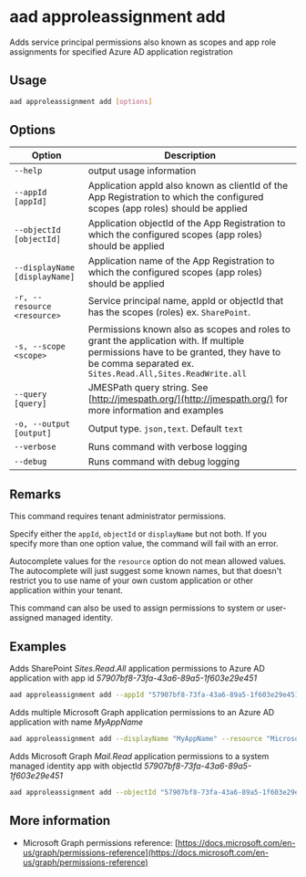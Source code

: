 # aad approleassignment add

Adds service principal permissions also known as scopes and app role assignments for specified Azure AD application registration

## Usage

```sh
aad approleassignment add [options]
```

## Options

Option|Description
------|-----------
`--help`|output usage information
`--appId [appId]`|Application appId also known as clientId of the App Registration to which the configured scopes (app roles) should be applied
`--objectId [objectId]`|Application objectId of the App Registration to which the configured scopes (app roles) should be applied
`--displayName [displayName]`|Application name of the App Registration to which the configured scopes (app roles) should be applied
`-r, --resource <resource>`|Service principal name, appId or objectId that has the scopes (roles) ex. `SharePoint`.
`-s, --scope <scope>`|Permissions known also as scopes and roles to grant the application with. If multiple permissions have to be granted, they have to be comma separated ex. `Sites.Read.All,Sites.ReadWrite.all`
`--query [query]`|JMESPath query string. See [http://jmespath.org/](http://jmespath.org/) for more information and examples
`-o, --output [output]`|Output type. `json,text`. Default `text`
`--verbose`|Runs command with verbose logging
`--debug`|Runs command with debug logging

## Remarks

This command requires tenant administrator permissions.

Specify either the `appId`, `objectId` or `displayName` but not both. If you specify more than one option value, the command will fail with an error.

Autocomplete values for the `resource` option do not mean allowed values. The autocomplete will just suggest some known names, but that doesn't restrict you to use name of your own custom application or other application within your tenant.

This command can also be used to assign permissions to system or user-assigned managed identity.

## Examples

Adds SharePoint _Sites.Read.All_ application permissions to Azure AD application with app id _57907bf8-73fa-43a6-89a5-1f603e29e451_

```sh
aad approleassignment add --appId "57907bf8-73fa-43a6-89a5-1f603e29e451" --resource "SharePoint" --scope "Sites.Read.All"
```

Adds multiple Microsoft Graph application permissions to an Azure AD application with name _MyAppName_

```sh
aad approleassignment add --displayName "MyAppName" --resource "Microsoft Graph" --scope "Mail.Read,Mail.Send"
```

Adds Microsoft Graph _Mail.Read_ application permissions to a system managed identity app with objectId _57907bf8-73fa-43a6-89a5-1f603e29e451_

```sh
aad approleassignment add --objectId "57907bf8-73fa-43a6-89a5-1f603e29e451" --resource "Microsoft Graph" --scope "Mail.Read"
```

## More information

- Microsoft Graph permissions reference: [https://docs.microsoft.com/en-us/graph/permissions-reference](https://docs.microsoft.com/en-us/graph/permissions-reference)
